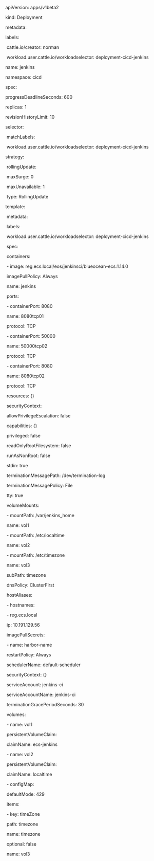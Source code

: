 apiVersion: apps/v1beta2

kind: Deployment

metadata:

  labels:

​    cattle.io/creator: norman

​    workload.user.cattle.io/workloadselector: deployment-cicd-jenkins

  name: jenkins

  namespace: cicd

spec:

  progressDeadlineSeconds: 600

  replicas: 1

  revisionHistoryLimit: 10

  selector:

​    matchLabels:

​      workload.user.cattle.io/workloadselector: deployment-cicd-jenkins

  strategy:

​    rollingUpdate:

​      maxSurge: 0

​      maxUnavailable: 1

​    type: RollingUpdate

  template:

​    metadata:

​      labels:

​        workload.user.cattle.io/workloadselector: deployment-cicd-jenkins

​    spec:

​      containers:

​      \- image: reg.ecs.local/eos/jenkinsci/blueocean-ecs:1.14.0

​        imagePullPolicy: Always

​        name: jenkins

​        ports:

​        \- containerPort: 8080

​          name: 8080tcp01

​          protocol: TCP

​        \- containerPort: 50000

​          name: 50000tcp02

​          protocol: TCP

​        \- containerPort: 8080

​          name: 8080tcp02

​          protocol: TCP

​        resources: {}

​        securityContext:

​          allowPrivilegeEscalation: false

​          capabilities: {}

​          privileged: false

​          readOnlyRootFilesystem: false

​          runAsNonRoot: false

​        stdin: true

​        terminationMessagePath: /dev/termination-log

​        terminationMessagePolicy: File

​        tty: true

​        volumeMounts:

​        \- mountPath: /var/jenkins_home

​          name: vol1

​        \- mountPath: /etc/localtime

​          name: vol2

​        \- mountPath: /etc/timezone

​          name: vol3

​          subPath: timezone

​      dnsPolicy: ClusterFirst

​      hostAliases:

​      \- hostnames:

​        \- reg.ecs.local

​        ip: 10.191.129.56

​      imagePullSecrets:

​      \- name: harbor-name

​      restartPolicy: Always

​      schedulerName: default-scheduler

​      securityContext: {}

​      serviceAccount: jenkins-ci

​      serviceAccountName: jenkins-ci

​      terminationGracePeriodSeconds: 30

​      volumes:

​      \- name: vol1

​        persistentVolumeClaim:

​          claimName: ecs-jenkins

​      \- name: vol2

​        persistentVolumeClaim:

​          claimName: localtime

​      \- configMap:

​          defaultMode: 429

​          items:

​          \- key: timeZone

​            path: timezone

​          name: timezone

​          optional: false

​        name: vol3